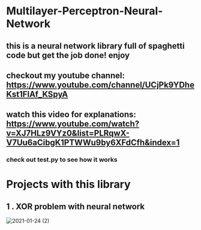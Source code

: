 # Multilayer-Perceptron-Neural-Network

## this is a neural network library full of spaghetti code but get the job done! enjoy

## checkout my youtube channel: https://www.youtube.com/channel/UCjPk9YDheKst1FlAf_KSpyA
## watch this video for explanations: https://www.youtube.com/watch?v=XJ7HLz9VYz0&list=PLRqwX-V7Uu6aCibgK1PTWWu9by6XFdCfh&index=1

### check out test.py to see how it works

# Projects with this library

## 1 . XOR problem with neural network
![2021-01-24 (2)](https://user-images.githubusercontent.com/48150537/105617993-d454ab00-5e08-11eb-9934-a62da9ad07de.png)

